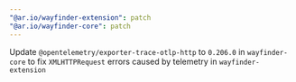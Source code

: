 ```yaml
---
"@ar.io/wayfinder-extension": patch
"@ar.io/wayfinder-core": patch
---
```


Update `@opentelemetry/exporter-trace-otlp-http` to `0.206.0` in `wayfinder-core` to fix `XMLHTTPRequest` errors caused by telemetry in `wayfinder-extension`
